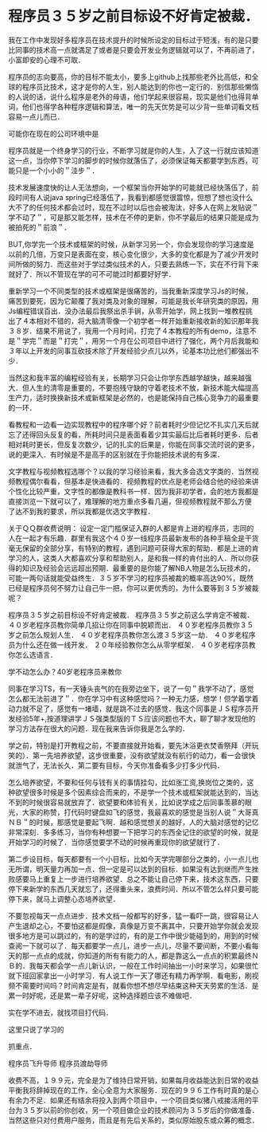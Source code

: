 # 程序员３５岁之前目标设不好肯定被裁．

我在工作中发现好多程序员在技术提升的时候所设定的目标过于短浅，有的是只要比同事的技术高一点就満足了或者是只要会开发业务逻辑就可以了，不再前进了，小富即安的心理不可取．


程序员的志向要高，你的目标不能太小，要多上github上找那些老外比高低，和全球的程序员比技术，这才是你的人生，别人能达到的你也一定行的．别信那些懒惰的人说的话，说什么程序是老外的母语，他们学起来很容易，现实是他们也得背单词，他们也得学各种程序逻辑和算法，唯一的先天优势是可以少背一些单词看文档容易一点儿而已．

可能你在现在的公司环境中是





程序员就是一个终身学习的行业，不断学习就是你的人生，入了这一行就应该知道这一点，当你停下学习的脚步的时候你就落伍了，必须保证每天都要学到东西，可能只是一个小小的＂洼步＂．

技术发展速度快的让人无法想向，一个框架当你开始学的可能就已经快落伍了，前段时间有人说java spring已经落伍了，我看到都感觉很震惊，但想了想也没什么大不了的任何技术都会过时，现在不过时以后也会被淘汰，好多人在网上发贴说＂学不动了＂，可是那又能怎样，技术在不停的更新，你不学最后的结果只能是成为被拍死的＂前浪＂．

BUT,你学完一个技术或框架的时候，从新学习另一个，你会发现你的学习速度是以前的几倍，万变只是表面在变，核心变化很少，大多的变化都是为了减少开发时间所做的努力．而这些对于学过类似技术的人，只要去熟练一下，实在不行背下来就好了．所以不管现在学的可不可能过时都要好好学．

重新学习一个不同类型的技术或框架是很痛苦的，当我重新深度学习Js的时候，痛苦到要死，因为它颠覆了我对类及对象的理解，可能是我长年研究类的原因，用Js编程错误百出．没办法最后我祭出杀手锏，从零开始学，网上找到一堆教程挑出了４本相对不错的，将大脑清零像一个初学者一样开始重新接收新的知识那年我３８岁．结果不用说了，我用一个月时间，打完了４本教程的所有demo，注意不是＂学完＂而是＂打完＂，用另一个月在公司项目中进行了强化，两个月后我能和３年以上开发的同事互砍技术除了开发经验少点儿以外，论基本功比他们都强出不少．

当然这和我丰富的编程经验有关，长期学习只会让你学东西越学越快，越来越强大．但人生的清零是重要的，不要抱残守缺的守着老技术不放，新技术能大幅提高生产力，适时换换新技术或新框架是必然的，也是能保持自己核心竞争力的最重要的一环．


看教程和一边看一边实现教程中的程序哪个好？前者耗时少但记忆不扎实几天后就忘了还得回头反复的看，所耗时间只是表面看着少其实最后比后者耗时更多．后者相对耗时更长，但反复次数少，记的扎实的后果是，你能在同事交流时说的更多，说的更深入．有时候是不是高手的区别就在于你能把技术说的有多深．

文字教程与视频教程选哪个？以我的学习经验来看，我大多会选文字类的．当然视频教程偶尔看看，但基本是快进看的．视频教程的优点是老师会结合他的经验来讲个性化比较严重，文字性的都像是教科书一样．因为我非初学者，会的地方我都是直接浏览一下就可以了，难理解的地方重点多看几遍，但视频教程就不那么方便　了达不到我的要求，所以我都是优选文字教程．



关于ＱＱ群收费说明：
设定一定门槛保证入群的人都是肯上进的程序员，志同的人在一起才有乐趣．群里有我这个４０岁一线程序员最新发布的各种手稿全是干货毫无保留的全部分享，有特别的教程，遇到问题可获得大家的帮助．都是上进的肯学习的人，这类人大都喜欢分享和帮助别人，是和我一样的肯付出的人．所以你获得的知识及经验会远远超出预期．最重要的是你能了解NB人物是怎么玩技术的，可能一两句话就能受益终生．３５岁不学习的程序员被裁的概率高达90%，既然已经是程序员何不努力让自己牛一把，你可以更优秀的，为什么要等到３５岁被裁呢？


程序员３５岁之前目标设不好肯定被裁．
程序员３５岁之前这么学肯定不被裁．
４０岁老程序员教你简单几招让你在同事中脱颖而出．
４０岁老程序员教你３５岁之前怎么规划人生．
４０岁老程序员教你怎么渡３５岁这一劫．
４０岁老程序员为什么还在做一线开发．
２０年经验教你怎么从零学框架．
４０岁老程序员教你怎么选语言．


学不动怎么办？40岁老程序员来教你

同事在学习TS，有一天锤头丧气的在我旁边坐下，说了一句＂我学不动了，感觉怎么都无法前进了＂．你在学习中有这种感觉吗？一种无力感，想学！但学着学着动力就不足了，感觉有一堵墙，就是跳不过去的感觉．我这个同事是ＪＳ程序员开发经验5年+,按道理讲学ＪＳ强类型版的ＴＳ应该问题也不大，聊了聊才发现他的学习方法存在很大的问题．现在我来告诉你我是怎么学的．

学之前，特别是打开教程之前，不要直接就开始看，要先沐浴更衣焚香祭拜（开玩笑的）．第一先培养欲望，这步很重要，没有欲望就没有航行的动力，看一会很快就泄气了，无法长久．第二要有目标，今天你准备看多少打多少代码．

怎么培养欲望，不要和任何与钱有关的事情挂勾，比如涨工资,换岗位之类的，这种欲望很多时候是多个因素综合而来的，不是学一个技术或框架就能达到的，当达不到的时候很容易就放弃了．欲望要和体验有关，比如说学成之后同事羡慕的眼光，大家的称赞，打代码时键盘如飞的感觉，我最喜欢的感觉是当别人说＂大哥真ＮＢ＂的时候，那感觉是要起飞啊．越和感觉想关的越好，人的大脑对感觉的记忆非常深刻．多多练习，当你有种想要一下把学习的东西全记住的欲望的时候，就是开始学习的时候了．当你感觉要学不动的时候再重现你的欲望就行了．

第二步设目标，每天都要有一个小目标，比如今天学完哪部分之类的，小一点儿也无所谓，明天量力再加一点．但一定是可以达到的目标．如果没有达到继而产生挫败感要马上重复上一步进行培养欲望．总之不能让自己停下来，技术这东西，只要停下来新学的东西几天就忘了，还得重头来，浪费时间．所以不管怎么样只要可能停下来，就马上调整心态培养欲望．

不要忽视每天一点点进步．技术文档一般都写的好多，猛一看吓一跳，很容易让人产生退却之心，不要怕这都是假像，真像是万变不离其中，只要开始学你就会发现很多地方是可以跳过的，有的是学过的，有的是工作中很少能碰到的，用到的时候查阅一下就可以了．每天都要学一点儿，进步一点儿，尽量不要间断，不要小看每天的那一点点的成就，你知道的所有有能力的人，都是靠这么一点点的积累最终ＮＢ的．我每天都会学一点儿新认识，一般在工作时间抽出一小时来学习，如果很忙就下班回家拿出一小时学习．有人说工作一天了哪还有精力再学啊．看电影，刷视频不需要时间吗？时间肯定是有，就看你想不想尽早结束这种天天劳累的生活．是累一时好呢，还是累一辈子好呢，这种选择题应该不难做吧．



实在学不进去，就找项目打代码．

这里只说了学习的

抓重点．

程序员飞升导师
程序员渡劫导师














































收费不高，１９９元，完全是为了维持日常开销，如果每月收益能达到日常的收益平衡我将辞掉现在的工作，全心全意为大家服务．现在的９９６工作有时真的是心有余力不足．如果还有结余将投入到两个项目中，一个项目类似猪八戒接活用的平台为３５岁以前的你创收，另一个项目做企业的技术顾问为３５岁后的你做准备．当然这些只对付费用户服务，而且是有先后关系的，类似原始股东或众筹的概念．